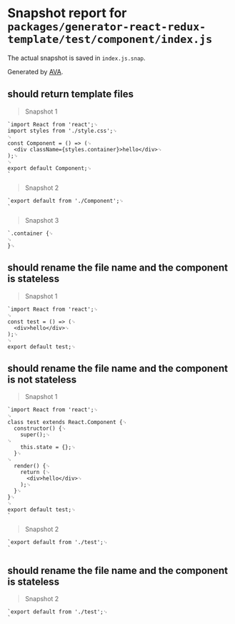 # Snapshot report for `packages/generator-react-redux-template/test/component/index.js`

The actual snapshot is saved in `index.js.snap`.

Generated by [AVA](https://ava.li).

## should return template files

> Snapshot 1

    `import React from 'react';␊
    import styles from './style.css';␊
    ␊
    const Component = () => (␊
      <div className={styles.container}>hello</div>␊
    );␊
    ␊
    export default Component;␊
    `

> Snapshot 2

    `export default from './Component';␊
    `

> Snapshot 3

    `.container {␊
    ␊
    }␊
    

## should rename the file name and the component is stateless

> Snapshot 1

    `import React from 'react';␊
    ␊
    const test = () => (␊
      <div>hello</div>␊
    );␊
    ␊
    export default test;␊
    

## should rename the file name and the component is not stateless

> Snapshot 1

    `import React from 'react';␊
    ␊
    class test extends React.Component {␊
      constructor() {␊
        super();␊
    ␊
        this.state = {};␊
      }␊
    ␊
      render() {␊
        return (␊
          <div>hello</div>␊
        );␊
      }␊
    }␊
    ␊
    export default test;␊
    `

> Snapshot 2

    `export default from './test';␊
    `

## should rename the file name and the component is stateless

> Snapshot 2

    `export default from './test';␊
    `